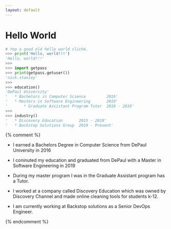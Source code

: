 ```yaml
---
layout: default
---
```

# Hello World

```python
# Yep a good old hello world cliché.
>>> print('Hello, world!!!')
'Hello, world!!!'
>>>
>>> import getpass
>>> print(getpass.getuser())
'nick.stanley'
>>>
>>> education()
'DePaul University'
'   * Bachelors in Computer Science         2016'
'   * Masters in Software Engineering       2019'
'       * Graduate Assistant Program Tutor  2016 - 2019'
>>>
>>> industry()
'   * Discovery Education       2015 - 2019'
'   * Backstop Solutions Group  2019 - Present'
```
{% comment %}

* I earned a Bachelors Degree in Computer Science from DePaul University in 2016

* I coninuted my education and graduated from DePaul with a Master in Software Engineering in 2019

* During my master program I was in the Graduate Assistant program has a Tutor.

* I worked at a company called Discovery Education which was owned by Discovery Channel and made online cleaning tools for students k-12.

* I am currently working at Backstop solutions as a Senior DevOps Engineer.

{% endcomment %}


